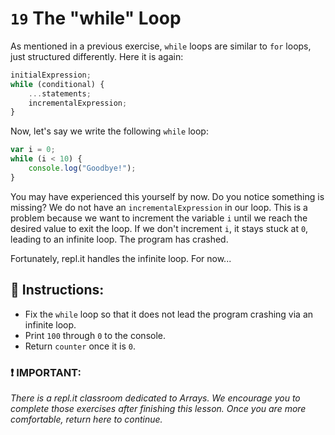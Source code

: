 # `19` The "while" Loop

As mentioned in a previous exercise, `while` loops are similar to `for` loops, just structured differently.  Here it is again:

```js
initialExpression;
while (conditional) {
    ...statements;
    incrementalExpression;
}
```

Now, let's say we write the following `while` loop:

```js
var i = 0;
while (i < 10) {
    console.log("Goodbye!");
}
```
You may have experienced this yourself by now.  Do you notice something is missing?  We do not have an `incrementalExpression` in our loop.  This is a problem because we want to increment the variable `i` until we reach the desired value to exit the loop.  If we don't increment `i`, it stays stuck at `0`, leading to an infinite loop.  The program has crashed.

Fortunately, repl.it handles the infinite loop. For now...

## :pencil: Instructions:
* Fix the `while` loop so that it does not lead the program crashing via an infinite loop.
* Print `100` through `0` to the console. 
* Return `counter` once it is `0`.

### :exclamation: IMPORTANT: 
*There is a repl.it classroom dedicated to Arrays.  We encourage you to complete those exercises after finishing this lesson. Once you are more comfortable, return here to continue.*

